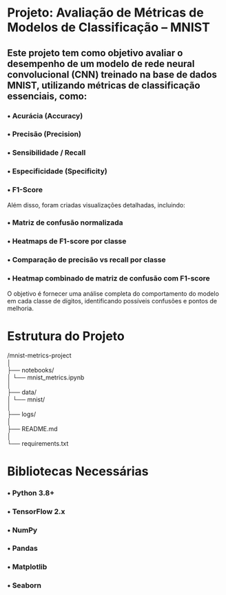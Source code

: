 # Projeto: Avaliação de Métricas de Modelos de Classificação – MNIST
## Este projeto tem como objetivo avaliar o desempenho de um modelo de rede neural convolucional (CNN) treinado na base de dados MNIST, utilizando métricas de classificação essenciais, como:

### • Acurácia (Accuracy)

### • Precisão (Precision)

### • Sensibilidade / Recall

### • Especificidade (Specificity)

### • F1-Score

Além disso, foram criadas visualizações detalhadas, incluindo:

### • Matriz de confusão normalizada

### • Heatmaps de F1-score por classe

### • Comparação de precisão vs recall por classe

### • Heatmap combinado de matriz de confusão com F1-score

O objetivo é fornecer uma análise completa do comportamento do modelo em cada classe de dígitos, identificando possíveis confusões e pontos de melhoria.

# Estrutura do Projeto

/mnist-metrics-project<br>
│<br>
├── notebooks/<br>
│   └── mnist_metrics.ipynb <br>
│<br>
├── data/<br>
│   └── mnist/ <br>
│<br>
├── logs/ <br>
│<br>
├── README.md <br>
│<br>
└── requirements.txt <br>

# Bibliotecas Necessárias

### • Python 3.8+
### • TensorFlow 2.x
### • NumPy
### • Pandas
### • Matplotlib
### • Seaborn
